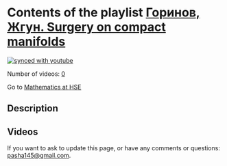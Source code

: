 # Contents of the playlist [Горинов, Жгун. Surgery on compact manifolds](https://www.youtube.com/playlist?list=PLq3E5oubNNoCOoNn2LcLMU4PYYb0uGmre)

[![synced with youtube](https://img.shields.io/github/last-commit/mathphysschool/mathphysschool.github.io/autoupdate1?label=synced%20with%20youtube)](https://github.com/mathphysschool/mathphysschool.github.io/commits/autoupdate1)

Number of videos: [0](#videos)

Go to [Mathematics at HSE](../README.md)

## Description



## Videos



 If you want to ask to update this page, or have any comments or questions: <pasha145@gmail.com>.